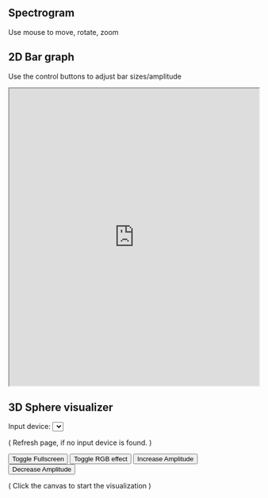 ## Spectrogram
Use mouse to move, rotate, zoom
<div id="threejs-container"></div>

## 2D Bar graph
Use the control buttons to adjust bar sizes/amplitude
<iframe src="https://protoni.github.io/audio-visualizer-web/" width="100%" height="600px" allow="microphone"></iframe>

## 3D Sphere visualizer

Input device:
<select id="audio-input-select"></select>
<div id="audio-input-text">( Refresh page, if no input device is found. )</div>

<button id="fullscreen-button" class="control-button">Toggle Fullscreen</button>
<button id="rgb-button" class="control-button">Toggle RGB effect</button>
<button id="increase-amplitude" class="control-button">Increase Amplitude</button>
<button id="decrease-amplitude" class="control-button">Decrease Amplitude</button>

<div id="sphere-audio-container"></div>

<div id="overlay-text">( Click the canvas to start the visualization )</div>